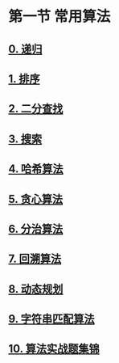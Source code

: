 # 第一节 常用算法

## [0. 递归](/lesson2/1-0.md)

## [1. 排序](/lesson2/1-1.md)

## [2. 二分查找](/lesson2/1-2.md)

## [3. 搜索](/lesson2/1-3.md)

## [4. 哈希算法](/lesson2/1-4.md)

## [5. 贪心算法](/lesson2/1-5.md)

## [6. 分治算法](/lesson2/1-6.md)

## [7. 回溯算法](/lesson2/1-7.md)

## [8. 动态规划](/lesson2/1-8.md)

## [9. 字符串匹配算法](/lesson2/1-9.md)

## [10. 算法实战题集锦](/lesson2/1-10.md)